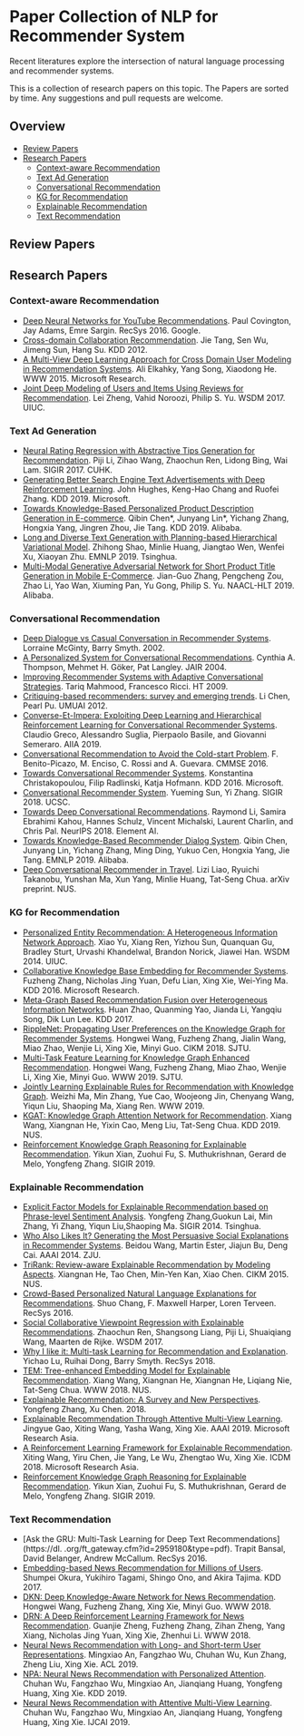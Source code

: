 # Paper Collection of NLP for Recommender System

Recent literatures explore the intersection of natural language processing and recommender systems.

This is a collection of research papers on this topic. The Papers are sorted by time. Any suggestions and pull requests are welcome.

## Overview

* [Review Papers](https://github.com/THUDM/NLP4Rec-Papers#review-papers)
* [Research Papers](https://github.com/THUDM/NLP4Rec-Papers#research-papers)
  * [Context-aware Recommendation](https://github.com/THUDM/NLP4Rec-Papers#context-aware-recommendation)
  * [Text Ad Generation](https://github.com/THUDM/NLP4Rec-Papers#text-ad-generation)
  * [Conversational Recommendation](https://github.com/THUDM/NLP4Rec-Papers#conversational-recommendation)
  * [KG for Recommendation](https://github.com/THUDM/NLP4Rec-Papers#kg-for-recommendation)
  * [Explainable Recommendation](https://github.com/THUDM/NLP4Rec-Papers#explainable-recommendation)
  * [Text Recommendation](https://github.com/THUDM/NLP4Rec-Papers#text-recommendation)

## Review Papers

## Research Papers

### Context-aware Recommendation

* [Deep Neural Networks for YouTube Recommendations](https://dl.acm.org/ft_gateway.cfm?id=2959190&type=pdf). Paul Covington, Jay Adams, Emre Sargin. RecSys 2016. Google.
* [Cross-domain Collaboration Recommendation](https://dl.acm.org/citation.cfm?id=3220050). Jie Tang, Sen Wu, Jimeng Sun, Hang Su. KDD 2012.
* [A Multi-View Deep Learning Approach for Cross Domain User Modeling in Recommendation Systems](http://sonyis.me/paperpdf/frp1159-songA-www-2015.pdf). Ali Elkahky, Yang Song, Xiaodong He. WWW 2015. Microsoft Research.
* [Joint Deep Modeling of Users and Items Using Reviews for Recommendation](https://dl.acm.org/ft_gateway.cfm?id=3018665&type=pdf). Lei Zheng, Vahid Noroozi, Philip S. Yu. WSDM 2017. UIUC.

### Text Ad Generation

* [Neural Rating Regression with Abstractive Tips Generation for Recommendation](https://arxiv.org/pdf/1708.00154). Piji Li, Zihao Wang, Zhaochun Ren, Lidong Bing, Wai Lam. SIGIR 2017. CUHK.
* [Generating Better Search Engine Text Advertisements with Deep Reinforcement Learning](https://www.kdd.org/kdd2019/accepted-papers/view/generating-better-search-engine-text-advertisements-with-deep-reinforcement). John Hughes, Keng-Hao Chang and Ruofei Zhang. KDD 2019. Microsoft.
* [Towards Knowledge-Based Personalized Product Description Generation in E-commerce](https://arxiv.org/abs/1903.12457). Qibin Chen\*, Junyang Lin\*, Yichang Zhang, Hongxia Yang, Jingren Zhou, Jie Tang. KDD 2019. Alibaba.
* [Long and Diverse Text Generation with Planning-based Hierarchical Variational Model](https://arxiv.org/abs/1908.06605). Zhihong Shao, Minlie Huang, Jiangtao Wen, Wenfei Xu, Xiaoyan Zhu. EMNLP 2019. Tsinghua.
* [Multi-Modal Generative Adversarial Network for Short Product Title Generation in Mobile E-Commerce](https://arxiv.org/abs/1904.01735). Jian-Guo Zhang, Pengcheng Zou, Zhao Li, Yao Wan, Xiuming Pan, Yu Gong, Philip S. Yu. NAACL-HLT 2019. Alibaba.

### Conversational Recommendation

* [Deep Dialogue vs Casual Conversation in Recommender Systems](https://pdfs.semanticscholar.org/6510/e2b27354d281df176860715beb82b7798fab.pdf?_ga=2.158968378.1807733050.1571751313-1792050006.1563377190). Lorraine McGinty, Barry Smyth. 2002.
* [A Personalized System for Conversational Recommendations](https://www.jair.org/index.php/jair/article/download/10374/24832). Cynthia A. Thompson, Mehmet H. Göker, Pat Langley. JAIR 2004.
* [Improving Recommender Systems with Adaptive Conversational Strategies](https://www.researchgate.net/profile/Francesco_Ricci5/publication/221267362_Improving_recommender_systems_with_adaptive_conversational_strategies/links/0deec5232cff38507f000000/Improving-recommender-systems-with-adaptive-conversational-strategies.pdf). Tariq Mahmood, Francesco Ricci. HT 2009.
* [Critiquing-based recommenders: survey and emerging trends](https://link.springer.com/content/pdf/10.1007/s11257-011-9108-6.pdf). Li Chen, Pearl Pu. UMUAI 2012.
* [Converse-Et-Impera: Exploiting Deep Learning and Hierarchical Reinforcement Learning for Conversational Recommender Systems](https://www.researchgate.net/profile/Alessandro_Suglia/publication/320875588_Converse-Et-Impera_Exploiting_Deep_Learning_and_Hierarchical_Reinforcement_Learning_for_Conversational_Recommender_Systems/links/5bf6ad1592851c6b27d27324/Converse-Et-Impera-Exploiting-Deep-Learning-and-Hierarchical-Reinforcement-Learning-for-Conversational-Recommender-Systems.pdf). Claudio Greco, Alessandro Suglia, Pierpaolo Basile, and Giovanni Semeraro. AIIA 2019.
* [Conversational Recommendation to Avoid the Cold-start Problem](https://www.researchgate.net/profile/Fernando_Benito-Picazo/publication/304895711_Conversational_recommendation_to_avoid_the_cold-start_problem/links/577ccb5508aec3b74337b2d9/Conversational-recommendation-to-avoid-the-cold-start-problem.pdf). F. Benito-Picazo, M. Enciso, C. Rossi and A. Guevara. CMMSE 2016.
* [Towards Conversational Recommender Systems](https://www.microsoft.com/en-us/research/wp-content/uploads/2016/06/rfp0063-christakopoulou.pdf). Konstantina Christakopoulou, Filip Radlinski, Katja Hofmann. KDD 2016. Microsoft.
* [Conversational Recommender System](https://arxiv.org/pdf/1806.03277). Yueming Sun, Yi Zhang. SIGIR 2018. UCSC.
* [Towards Deep Conversational Recommendations](https://arxiv.org/pdf/1812.07617). Raymond Li, Samira Ebrahimi Kahou, Hannes Schulz, Vincent Michalski, Laurent Charlin, and Chris Pal. NeurIPS 2018. Element AI.
* [Towards Knowledge-Based Recommender Dialog System](https://arxiv.org/abs/1908.05391). Qibin Chen, Junyang Lin, Yichang Zhang, Ming Ding, Yukuo Cen, Hongxia Yang, Jie Tang. EMNLP 2019. Alibaba.
* [Deep Conversational Recommender in Travel](https://arxiv.org/pdf/1907.00710). Lizi Liao, Ryuichi Takanobu, Yunshan Ma, Xun Yang, Minlie Huang, Tat-Seng Chua. arXiv preprint. NUS.

### KG for Recommendation

* [Personalized Entity Recommendation: A Heterogeneous Information Network Approach](https://www.cse.cuhk.edu.hk/irwin.king/_media/presentations/wsdm14_xyu.pdf). Xiao Yu, Xiang Ren, Yizhou Sun, Quanquan Gu, Bradley Sturt, Urvashi Khandelwal, Brandon Norick, Jiawei Han. WSDM 2014. UIUC.
* [Collaborative Knowledge Base Embedding for Recommender Systems](https://www.kdd.org/kdd2016/papers/files/adf0066-zhangA.pdf). Fuzheng Zhang, Nicholas Jing Yuan, Defu Lian, Xing Xie, Wei-Ying Ma. KDD 2016. Microsoft Research.
* [Meta-Graph Based Recommendation Fusion over Heterogeneous Information Networks](https://www.researchgate.net/profile/Quanming_Yao/publication/317523407_Meta-Graph_Based_Recommendation_Fusion_over_Heterogeneous_Information_Networks/links/59eb9c264585151983cb73ff/Meta-Graph-Based-Recommendation-Fusion-over-Heterogeneous-Information-Networks.pdf). Huan Zhao, Quanming Yao, Jianda Li, Yangqiu Song, Dik Lun Lee. KDD 2017.
* [RippleNet: Propagating User Preferences on the Knowledge Graph for Recommender Systems](https://arxiv.org/pdf/1803.03467). Hongwei Wang, Fuzheng Zhang, Jialin Wang, Miao Zhao, Wenjie Li, Xing Xie, Minyi Guo. CIKM 2018. SJTU.
* [Multi-Task Feature Learning for Knowledge Graph Enhanced Recommendation](https://arxiv.org/pdf/1901.08907). Hongwei Wang, Fuzheng Zhang, Miao Zhao, Wenjie Li, Xing Xie, Minyi Guo. WWW 2019. SJTU.
* [Jointly Learning Explainable Rules for Recommendation with Knowledge Graph](https://arxiv.org/pdf/1903.03714). Weizhi Ma, Min Zhang, Yue Cao, Woojeong Jin, Chenyang Wang, Yiqun Liu, Shaoping Ma, Xiang Ren. WWW 2019.
* [KGAT: Knowledge Graph Attention Network for Recommendation](https://arxiv.org/pdf/1905.07854). Xiang Wang, Xiangnan He, Yixin Cao, Meng Liu, Tat-Seng Chua. KDD 2019. NUS.
* [Reinforcement Knowledge Graph Reasoning for Explainable Recommendation](https://arxiv.org/pdf/1906.05237). Yikun Xian, Zuohui Fu, S. Muthukrishnan, Gerard de Melo, Yongfeng Zhang. SIGIR 2019.

### Explainable Recommendation

* [Explicit Factor Models for Explainable Recommendation based on Phrase-level Sentiment Analysis](https://www.cs.cmu.edu/~glai1/papers/yongfeng-guokun-sigir14.pdf). Yongfeng Zhang,Guokun Lai, Min Zhang, Yi Zhang, Yiqun Liu,Shaoping Ma. SIGIR 2014. Tsinghua.
* [Who Also Likes It? Generating the Most Persuasive Social Explanations in Recommender Systems](https://www.aaai.org/ocs/index.php/AAAI/AAAI14/paper/viewPDFInterstitial/8155/8417). Beidou Wang, Martin Ester, Jiajun Bu, Deng Cai. AAAI 2014. ZJU.
* [TriRank: Review-aware Explainable Recommendation by Modeling Aspects](http://www.cs.jhu.edu/~taochen/data/pubs/cikm15.pdf). Xiangnan He, Tao Chen, Min-Yen Kan, Xiao Chen. CIKM 2015. NUS.
* [Crowd-Based Personalized Natural Language Explanations for Recommendations](https://dl.acm.org/citation.cfm?id=2959153). Shuo Chang, F. Maxwell Harper, Loren Terveen. RecSys 2016.
* [Social Collaborative Viewpoint Regression with Explainable Recommendations](https://cseweb.ucsd.edu/classes/fa17/cse291-b/reading/ren-social-2017.pdf). Zhaochun Ren, Shangsong Liang, Piji Li, Shuaiqiang Wang, Maarten de Rijke. WSDM 2017.
* [Why I like it: Multi-task Learning for Recommendation and Explanation](https://www.researchgate.net/profile/Ruihai_Dong/publication/327947836_Why_I_like_it_multi-task_learning_for_recommendation_and_explanation/links/5bbdf9af45851572315be8f5/Why-I-like-it-multi-task-learning-for-recommendation-and-explanation.pdf). Yichao Lu, Ruihai Dong, Barry Smyth. RecSys 2018.
* [TEM: Tree-enhanced Embedding Model for Explainable Recommendation](https://www.comp.nus.edu.sg/~xiangnan/papers/www18-tem.pdf). Xiang Wang, Xiangnan He, Xiangnan He, Liqiang Nie, Tat-Seng Chua. WWW 2018. NUS.
* [Explainable Recommendation: A Survey and New Perspectives](https://arxiv.org/pdf/1804.11192). Yongfeng Zhang, Xu Chen. 2018.
* [Explainable Recommendation Through Attentive Multi-View Learning](https://pdfs.semanticscholar.org/5b05/bb1c13f1395d109406c992d9387df8802550.pdf). Jingyue Gao, Xiting Wang, Yasha Wang, Xing Xie. AAAI 2019. Microsoft Research Asia.
* [A Reinforcement Learning Framework for Explainable Recommendation](https://ieeexplore.ieee.org/abstract/document/8594883/). Xiting Wang, Yiru Chen, Jie Yang, Le Wu, Zhengtao Wu, Xing Xie. ICDM 2018. Microsoft Research Asia.
* [Reinforcement Knowledge Graph Reasoning for Explainable Recommendation](https://arxiv.org/pdf/1906.05237). Yikun Xian, Zuohui Fu, S. Muthukrishnan, Gerard de Melo, Yongfeng Zhang. SIGIR 2019.

### Text Recommendation

* [Ask the GRU: Multi-Task Learning for Deep Text Recommendations](https://dl.
.org/ft_gateway.cfm?id=2959180&type=pdf). Trapit Bansal, David Belanger, Andrew McCallum. RecSys 2016.
* [Embedding-based News Recommendation for Millions of Users](https://dl.acm.org/citation.cfm?id=3098108). Shumpei Okura, Yukihiro Tagami, Shingo Ono, and Akira Tajima. KDD 2017.
* [DKN: Deep Knowledge-Aware Network for News Recommendation](https://arxiv.org/abs/1801.08284). Hongwei Wang, Fuzheng Zhang, Xing Xie, Minyi Guo. WWW 2018.
* [DRN: A Deep Reinforcement Learning Framework for News Recommendation](http://www.personal.psu.edu/~gjz5038/paper/www2018_reinforceRec/www2018_reinforceRec.pdf). Guanjie Zheng, Fuzheng Zhang, Zihan Zheng, Yang Xiang, Nicholas Jing Yuan, Xing Xie, Zhenhui Li. WWW 2018.
* [Neural News Recommendation with Long- and Short-term User Representations](https://www.aclweb.org/anthology/P19-1033/). Mingxiao An, Fangzhao Wu, Chuhan Wu, Kun Zhang, Zheng Liu, Xing Xie. ACL 2019.
* [NPA: Neural News Recommendation with Personalized Attention](https://arxiv.org/abs/1907.05559). Chuhan Wu, Fangzhao Wu, Mingxiao An, Jianqiang Huang, Yongfeng Huang, Xing Xie.  KDD 2019.
* [Neural News Recommendation with Attentive Multi-View Learning](https://arxiv.org/abs/1907.05576). Chuhan Wu, Fangzhao Wu, Mingxiao An, Jianqiang Huang, Yongfeng Huang, Xing Xie. IJCAI 2019.
